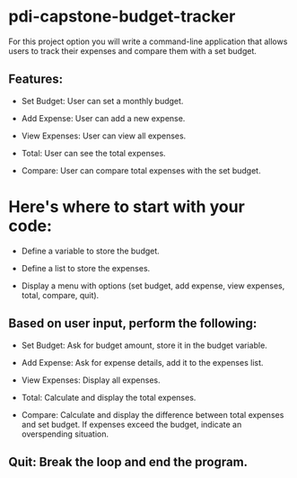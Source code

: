 # pdi-capstone-budget-tracker

For this project option you will write a command-line application that allows users to track their expenses and compare them with a set budget.

## Features:

- Set Budget: User can set a monthly budget.

- Add Expense: User can add a new expense.

- View Expenses: User can view all expenses.

- Total: User can see the total expenses.

- Compare: User can compare total expenses with the set budget.

# Here's where to start with your code:

- Define a variable to store the budget.

- Define a list to store the expenses.

- Display a menu with options (set budget, add expense, view expenses, total, compare, quit).

## Based on user input, perform the following:

- Set Budget: Ask for budget amount, store it in the budget variable.

- Add Expense: Ask for expense details, add it to the expenses list.

- View Expenses: Display all expenses.

- Total: Calculate and display the total expenses.

- Compare: Calculate and display the difference between total expenses and set budget. If expenses exceed the budget, indicate an overspending situation.

## Quit: Break the loop and end the program.